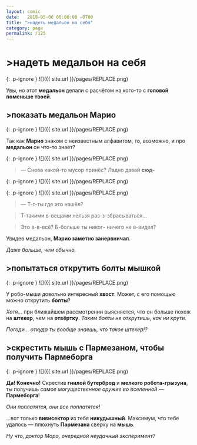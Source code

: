 ```yaml
---
layout: comic
date:   2018-05-06 00:00:00 -0700
title: ">надеть медальон на себя"
category: page
permalink: /125
---
```

# >надеть медальон на себя

{: .p-ignore }
![]({{ site.url }}/pages/REPLACE.png)

Увы, но этот <strong>медальон </strong>делали с расчётом на кого-то с <strong>головой поменьше твоей</strong>.

## >показать медальон Марио

{: .p-ignore }
![]({{ site.url }}/pages/REPLACE.png)

Так как <strong>Марио </strong>знаком с неизвестным алфавитом, то, возможно, и про <strong>медальон </strong>он что-то знает?

{: .p-ignore }
![]({{ site.url }}/pages/REPLACE.png)

<blockquote>— Снова какой-то мусор принёс? Ладно давай <strong>сюд-</strong></blockquote>

{: .p-ignore }
![]({{ site.url }}/pages/REPLACE.png)

{: .p-ignore }
![]({{ site.url }}/pages/REPLACE.png)

<blockquote>— Т-т-ты где это нашёл?</blockquote>

<blockquote>Т-такими в-вещами нельзя раз-з-збрасываться…</blockquote>

<blockquote>Это в-в-всё? Б-больше ты никог<strong>-</strong> ничего не в-видел?</blockquote>

Увидев медальон, <strong>Марио заметно занервничал</strong>. 

<em>Даже больше, чем обычно.</em>

## >попытаться открутить болты мышкой

{: .p-ignore }
![]({{ site.url }}/pages/REPLACE.png)

У робо-мыши довольно интересный <strong>хвост</strong>. Может, с его помощью можно открутить <strong>болты</strong>?

<em>Хотя…</em> при ближайшем рассмотрении выясняется, что он больше похож на <strong>штекер</strong>, чем на <strong>отвёртку</strong>. <em>Таким болты не открутишь, как ни крути.</em>

<em>Погоди… откуда ты вообще знаешь, что такое штекер!?</em>

## >cкрестить мышь с Пармезаном, чтобы получить Пармеборга

{: .p-ignore }
![]({{ site.url }}/pages/REPLACE.png)

<strong>Да! Конечно!</strong> Скрестив <strong>гнилой бутерброд</strong> и <strong>мелкого робота-грызуна</strong>, ты получишь <em>самое могущественное оружие во вселенной</em> — <strong>Пармеборга</strong>! 

<em>Они поплатятся, они все поплатятся!</em>

…вот только <strong>вивисектор </strong>из тебя <strong>никудышный</strong>. Максимум, что тебе удалось — плюхнуть <strong>Пармезана </strong>сверху на <strong>мышь</strong>.

<em>Ну что, доктор Моро, очередной неудачный эксперимент?</em>
